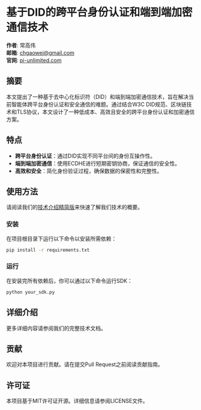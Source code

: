 # 基于DID的跨平台身份认证和端到端加密通信技术

**作者**: 常高伟  
**邮箱**: chgaowei@gmail.com  
**官网**: [pi-unlimited.com](http://pi-unlimited.com)  

## 摘要

本文提出了一种基于去中心化标识符（DID）和端到端加密通信技术，旨在解决当前智能体跨平台身份认证和安全通信的难题。通过结合W3C DID规范、区块链技术和TLS协议，本文设计了一种低成本、高效且安全的跨平台身份认证和加密通信方案。

## 特点

- **跨平台身份认证**：通过DID实现不同平台间的身份互操作性。
- **端到端加密通信**：使用ECDHE进行短期密钥协商，保证通信的安全性。
- **高效和安全**：简化身份验证过程，确保数据的保密性和完整性。

## 使用方法

请阅读我们的[技术介绍精简版](http://pi-unlimited.com/简版)来快速了解我们技术的概要。

### 安装

在项目根目录下运行以下命令以安装所需依赖：

```bash
pip install -r requirements.txt
```

### 运行

在安装完所有依赖后，你可以通过以下命令运行SDK：

```bash
python your_sdk.py
```

## 详细介绍

更多详细内容请参阅我们的完整技术文档。

## 贡献

欢迎对本项目进行贡献。请在提交Pull Request之前阅读贡献指南。

## 许可证
    
本项目基于MIT许可证开源。详细信息请参阅LICENSE文件。